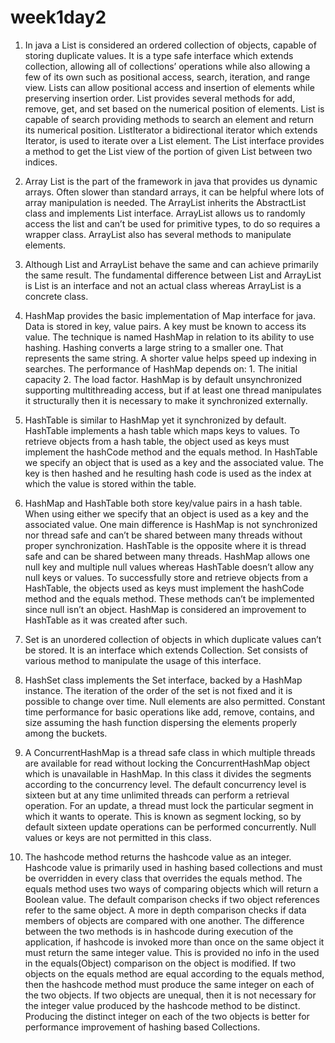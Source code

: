 # week1day2

1.	In java a List is considered an ordered collection of objects, capable of storing duplicate values. It is a type safe interface which extends collection, allowing all of collections’ operations while also allowing a few of its own such as positional access, search, iteration, and range view. Lists can allow positional access and insertion of elements while preserving insertion order. List provides several methods for add, remove, get, and set based on the numerical position of elements. List is capable of search providing methods to search an element and return its numerical position. ListIterator a bidirectional iterator which extends Iterator, is used to iterate over a List element. The List interface provides a method to get the List view of the portion of given List between two indices.

2.	Array List is the part of the framework in java that provides us dynamic arrays. Often slower than standard arrays, it can be helpful where lots of array manipulation is needed. The ArrayList inherits the AbstractList class and implements List interface. ArrayList allows us to randomly access the list and can’t be used for primitive types, to do so requires a wrapper class. ArrayList also has several methods to manipulate elements.


3.	Although List and ArrayList behave the same and can achieve primarily the same result. The fundamental difference between List and ArrayList is List is an interface and not an actual class whereas ArrayList is a concrete class. 

4.	HashMap provides the basic implementation of Map interface for java. Data is stored in key, value pairs. A key must be known to access its value. The technique is named HashMap in relation to its ability to use hashing. Hashing converts a large string to a smaller one. That represents the same string. A shorter value helps speed up indexing in searches. The performance of HashMap depends on: 1. The initial capacity 2. The load factor. HashMap is by default unsynchronized supporting multithreading access, but if at least one thread manipulates it structurally then it is necessary to make it synchronized externally.

5.	HashTable is similar to HashMap yet it synchronized by default. HashTable implements a hash table which maps keys to values. To retrieve objects from a hash table, the object used as keys must implement the hashCode method and the equals method. In HashTable we specify an object that is used as a key and the associated value. The key is then hashed and he resulting hash code is used as the index at which the value is stored within the table.

6.	HashMap and HashTable both store key/value pairs in a hash table. When using either we specify that an object is used as a key and the associated value. One main difference is HashMap is not synchronized nor thread safe and can’t be shared between many threads without proper synchronization. HashTable is the opposite where it is thread safe and can be shared between many threads. HashMap allows one null key and multiple null values whereas HashTable doesn’t allow any null keys or values. To successfully store and retrieve objects from a HashTable, the objects used as keys must implement the hashCode method and the equals method. These methods can’t be implemented since null isn’t an object. HashMap is considered an improvement to HashTable as it was created after such. 


7.	Set is an unordered collection of objects in which duplicate values can’t be stored. It is an interface which extends Collection. Set consists of various method to manipulate the usage of this interface. 

8.	HashSet class implements the Set interface, backed by a HashMap instance. The iteration of the order of the set is not fixed and it is possible to change over time. Null elements are also permitted. Constant time performance for basic operations like add, remove, contains, and size assuming the hash function dispersing the elements properly among the buckets. 

9.	A ConcurrentHashMap is a thread safe class in which multiple threads are available for read without locking the ConcurrentHashMap object which is unavailable in HashMap. In this class it divides the segments according to the concurrency level. The default concurrency level is sixteen but at any time unlimited threads can perform a retrieval operation. For an update, a thread must lock the particular segment in which it wants to operate. This is known as segment locking, so by default sixteen update operations can be performed concurrently. Null values or keys are not permitted in this class.


10.	The hashcode method returns the hashcode value as an integer. Hashcode value is primarily used in hashing based collections and must be overridden in every class that overrides the equals method. The equals method uses two ways of comparing objects which will return a Boolean value. The default comparison checks if two object references refer to the same object. A more in depth comparison checks if data members of objects are compared with one another. The difference between the two methods is in hashcode during execution of the application, if hashcode is invoked more than once on the same object it must return the same integer value. This is provided no info in the used in the equals(Object) comparison on the object is modified. If two objects on the equals method are equal according to the equals method, then the hashcode method must produce the same integer on each of the two objects. If two objects are unequal, then it is not necessary for the integer value produced by the hashcode method to be distinct. Producing the distinct integer on each of the two objects is better for performance improvement of hashing based Collections. 

